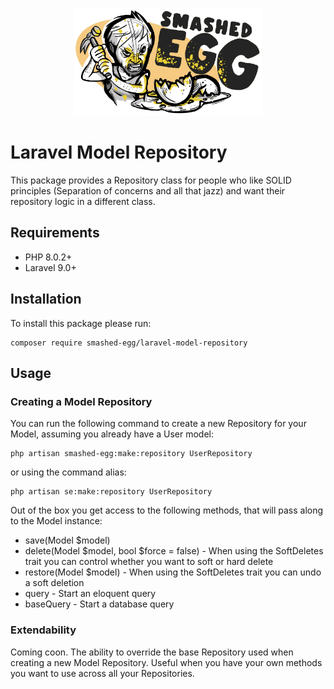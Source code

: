 <p align="center">
  <img src="https://raw.githubusercontent.com/smashed-egg/.github/05d922c99f1a3bddea88339064534566b941eca9/profile/main.jpg" width="300">
</p>

# Laravel Model Repository

This package provides a Repository class for people who like SOLID principles (Separation of concerns and all that jazz) 
and want their repository logic in a different class. 

## Requirements

* PHP 8.0.2+
* Laravel 9.0+

## Installation

To install this package please run:

```
composer require smashed-egg/laravel-model-repository
```
## Usage

### Creating a Model Repository

You can run the following command to create a new Repository for your Model, assuming you already have a User model:

```
php artisan smashed-egg:make:repository UserRepository
```

or using the command alias:

```
php artisan se:make:repository UserRepository
```

Out of the box you get access to the following methods, that will pass along to the Model instance:

- save(Model $model)
- delete(Model $model, bool $force = false) - When using the SoftDeletes trait you can control whether you want to soft or hard delete
- restore(Model $model) - When using the SoftDeletes trait you can undo a soft deletion
- query - Start an eloquent query
- baseQuery - Start a database query

### Extendability

Coming coon. The ability to override the base Repository used when creating a new Model Repository.
Useful when you have your own methods you want to use across all your Repositories.